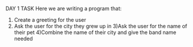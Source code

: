 DAY 1 TASK
Here we are writing a program that:
1) Create a greeting for the user
2) Ask the user for the city they grew up in
3)Ask the user for the name of their pet
4)Combine the name of their city and give the band name needed
